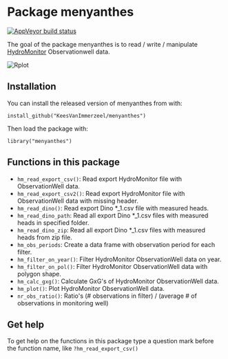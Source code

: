 
# Package menyanthes

<!-- badges: start -->
[![AppVeyor build status](https://ci.appveyor.com/api/projects/status/github/KeesVanImmerzeel/menyanthes?branch=master&svg=true)](https://ci.appveyor.com/project/KeesVanImmerzeel/menyanthes)

<!-- badges: end -->

The goal of the package menyanthes is to read / write / manipulate [HydroMonitor](https://www.kwrwater.nl/tools-producten/hydromonitor/) Observationwell data. 

![Rplot](https://user-images.githubusercontent.com/16401251/90610250-71ca0400-e205-11ea-8d81-149542d35b93.png)

## Installation

You can install the released version of menyanthes from with:

`install_github("KeesVanImmerzeel/menyanthes")`

Then load the package with:

`library("menyanthes")` 

## Functions in this package
- `hm_read_export_csv()`: Read export HydroMonitor file with ObservationWell data.
- `hm_read_export_csv2()`: Read export HydroMonitor file with ObservationWell data with missing header.
- `hm_read_dino()`: Read export Dino *_1.csv file with measured heads.
- `hm_read_dino_path`: Read all export Dino *_1.csv files with measured heads in specified folder.
- `hm_read_dino_zip`: Read all export Dino *_1.csv files with measured heads from zip file.
- `hm_obs_periods`: Create a data frame with observation period for each filter.
- `hm_filter_on_year()`: Filter HydroMonitor ObservationWell data on year.
- `hm_filter_on_pol()`: Filter HydroMonitor ObservationWell data with polygon shape.
- `hm_calc_gxg()`: Calculate GxG's of HydroMonitor ObservationWell data.
- `hm_plot()`: Plot HydroMonitor ObservationWell data.
- `nr_obs_ratio()`: Ratio's (# observations in filter) / (average # of observations in monitoring well)

## Get help

To get help on the functions in this package type a question mark before the function name, like `?hm_read_export_csv()`



